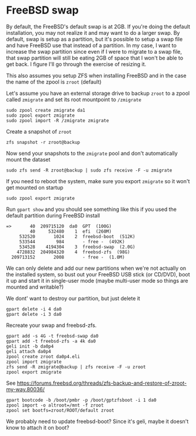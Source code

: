 # FreeBSD swap
By default, the FreeBSD's default swap is at 2GB. If you're doing the default installation, you may not realize it and may want to do a larger swap. By default, swap is setup as a partition, but it's possible to setup a swap file and have FreeBSD use that instead of a partition. In my case, I want to increase the swap partition since even if I were to migrate to a swap file, that swap partition will still be eating 2GB of space that I won't be able to get back. I figure I'll go through the exercise of resizing it.

This also assumes you setup ZFS when installing FreeBSD and in the case the name of the zpool is `zroot` (default)

Let's assume you have an external storage drive to backup `zroot` to a zpool called `zmigrate` and set its root mountpoint to `/zmigrate`

```
sudo zpool create zmigrate da1
sudo zpool export zmigrate
sudo zpool import -R /zmigrate zmigrate
```

Create a snapshot of `zroot`
```
zfs snapshot -r zroot@backup
```

Now send your snapshots to the `zmigrate` pool and don't automatically mount the dataset

```
sudo zfs send -R zroot@backup | sudo zfs receive -F -u zmigrate
```

If you need to reboot the system, make sure you export `zmigrate` so it won't get mounted on startup

```
sudo zpool export zmigrate
```

Run `gpart show` and you should see something like this if you used the default partition during FreeBSD install

```
=>       40  209715120  da0  GPT  (100G)
         40     532480    1  efi  (260M)
     532520       1024    2  freebsd-boot  (512K)
     533544        984       - free -  (492K)
     534528    4194304    3  freebsd-swap  (2.0G)
    4728832  204984320    4  freebsd-zfs  (98G)
  209713152       2008       - free -  (1.0M)
```

We can only delete and add our new partitions when we're not actually on the installed system, so bust out your FreeBSD USB stick (or CD/DVD), boot it up and start it in single-user mode (maybe multi-user mode so things are mounted and writable?)

We dont' want to destroy our partition, but just delete it
```
gpart delete -i 4 da0
gpart delete -i 3 da0
```

Recreate your swap and freebsd-zfs.

```
gpart add -s 4G -t freebsd-swap da0
gpart add -t freebsd-zfs -a 4k da0
geli init -b da0p4
geli attach da0p4
zpool create zroot da0p4.eli
zpool import zmigrate
zfs send -R zmigrate@backup | zfs receive -F -u zroot
zpool export zmigrate
```

See https://forums.freebsd.org/threads/zfs-backup-and-restore-of-zroot-my-way.80036/

```
gpart bootcode -b /boot/pmbr -p /boot/gptzfsboot -i 1 da0
zpool import -o altroot=/mnt -f zroot
zpool set bootfs=zroot/ROOT/default zroot
```

We probably need to update freebsd-boot? Since it's geli, maybe it doesn't know to attach it on boot?